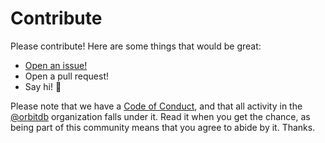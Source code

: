 # Contribute

Please contribute! Here are some things that would be great:

- [Open an issue!](https://github.com/orbitdb/orbit-db-access-controllers/issues/new)
- Open a pull request!
- Say hi! :wave:

Please note that we have a [Code of Conduct](CODE_OF_CONDUCT.md), and that all activity in the [@orbitdb](https://github.com/orbitdb) organization falls under it. Read it when you get the chance, as being part of this community means that you agree to abide by it. Thanks. 
